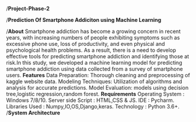 /**Project-Phase-2**

/**Prediction Of Smartphone Addiciton using Machine Learning**

/**About**
Smartphone addiction has become a growing concern in recent years, with increasing numbers of people exhibiting symptoms such as excessive phone use, loss of productivity, and even physical and psychological health problems. As a result, there is a need to develop effective tools for predicting smartphone addiction and identifying those at risk.In this study, we developed a machine learning model for predicting smartphone addiction using data collected from a survey of smartphone users.
**Features**
Data Preparation: Thorough cleaning and preprocessing of kaggle website data.
Modeling Techniques: Utilization of algorithms and analysis for accurate predictions.
Model Evaluation: models using decision tree,logistic regression,random forest.
**Requirements**
Operating System   : Windows 7/8/10.
Server side Script : HTML,CSS & JS.
IDE                : Pycharm.
Libraries Used     : Numpy,IO,OS,Django,keras.
Technology         : Python 3.6+.
/**System Architecture**

